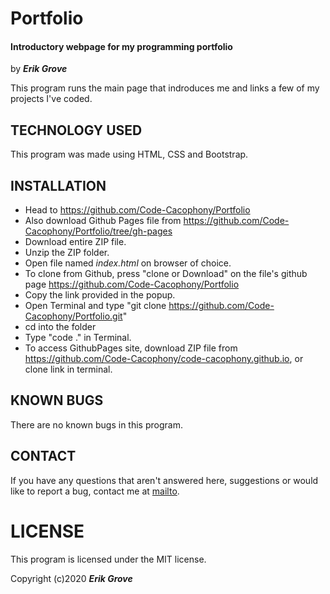 # Portfolio

#### Introductory webpage for my programming portfolio

by _**Erik Grove**_

This program runs the main page that indroduces me and links a few of my projects I've coded.

## TECHNOLOGY USED

This program was made using HTML, CSS and Bootstrap.

## INSTALLATION

* Head to https://github.com/Code-Cacophony/Portfolio
* Also download Github Pages file from https://github.com/Code-Cacophony/Portfolio/tree/gh-pages
* Download entire ZIP file.
* Unzip the ZIP folder.
* Open file named _index.html_ on browser of choice.
* To clone from Github, press "clone or Download" on the file's github page https://github.com/Code-Cacophony/Portfolio
* Copy the link provided in the popup.
* Open Terminal and type "git clone https://github.com/Code-Cacophony/Portfolio.git"
* cd into the folder
* Type "code ." in Terminal.
* To access GithubPages site, download ZIP file from https://github.com/Code-Cacophony/code-cacophony.github.io, or clone link in terminal.

## KNOWN BUGS

There are no known bugs in this program.

## CONTACT

If you have any questions that aren't answered here, suggestions or would like to report a bug, contact me at [mailto](erik@administrata.com).

# LICENSE

This program is licensed under the MIT license.

Copyright (c)2020 **_Erik Grove_**
